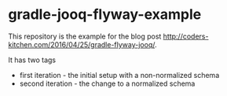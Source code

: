 # gradle-jooq-flyway-example

This repository is the example for the blog post http://coders-kitchen.com/2016/04/25/gradle-flyway-jooq/.

It has two tags

* first iteration - the initial setup with a non-normalized schema
* second iteration - the change to a normalized schema
